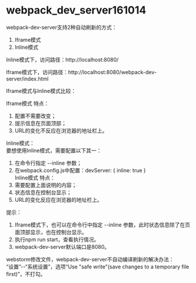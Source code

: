 # webpack_dev_server161014

webpack-dev-server支持2种自动刷新的方式：    
1. Iframe模式  
2. Inline模式  

Inline模式下，访问路径：http://localhost:8080/  

Iframe模式下，访问路径：http://localhost:8080/webpack-dev-server/index.html  

Iframe模式与Inline模式比较：  

Iframe模式 特点：    
1. 配置不需要改变；  
2. 提示信息在页面顶部；  
3. URL的变化不反应在浏览器的地址栏上。    

Inline模式：    
要想使用Inline模式，需要配置以下其一：    
1. 在命令行指定 --inline 参数；    
2. 在webpack.config.js中配置：devServer: { inline: true }  
Inline模式 特点：    
1. 需要配置上面说明的内容；  
2. 状态信息在控制台显示；  
3. URL的变化反应在浏览器的地址栏上。  

提示：    
1. Iframe模式下，也可以在命令行中指定 --inline 参数，此时状态信息除了在页面顶部显示，也在控制台显示。  
2. 执行npm run start，查看执行情况。    
3. webpack-dev-server默认端口是8080。

webstorm修改文件，webpack-dev-server不自动编译刷新的解决办法：  
“设置”--“系统设置”，选项“Use "safe write"(save changes to a temporary file first)”，不打勾。
